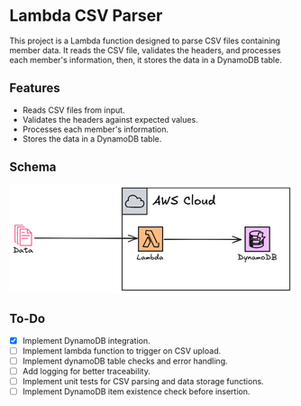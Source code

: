 # Lambda CSV Parser

This project is a Lambda function designed to parse CSV files containing member data. It reads the CSV file, validates the headers, and processes each member's information, then, it stores the data in a DynamoDB table.

## Features
- Reads CSV files from input.
- Validates the headers against expected values.
- Processes each member's information.
- Stores the data in a DynamoDB table.

## Schema

![Schema](.images/schema.png)

## To-Do

- [X] Implement DynamoDB integration.
- [ ] Implement lambda function to trigger on CSV upload.
- [ ] Implement dynamoDB table checks and error handling.
- [ ] Add logging for better traceability.
- [ ] Implement unit tests for CSV parsing and data storage functions.
- [ ] Implement DynamoDB item existence check before insertion.
